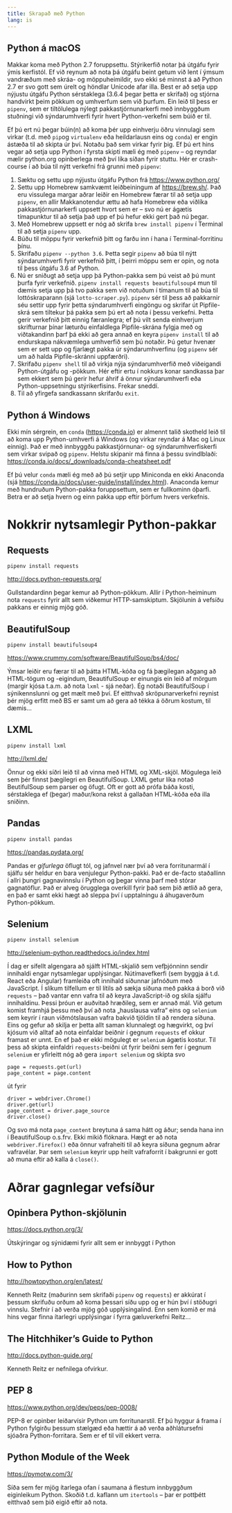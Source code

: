 ```yaml
---
title: Skrapað með Python
lang: is
---
```


Python á macOS
--------------

Makkar koma með Python 2.7 foruppsettu. Stýrikerfið notar þá útgáfu fyrir ýmis kerfistól. Ef við reynum að nota þá útgáfu beint getum við lent í ýmsum vandræðum með skráa- og möppuheimildir, svo ekki sé minnst á að Python 2.7 er svo gott sem úrelt og höndlar Unicode afar illa. Best er að setja upp nýjustu útgáfu Python sérstaklega (3.6.4 þegar þetta er skrifað) og stjórna handvirkt þeim pökkum og umhverfum sem við þurfum. Ein leið til þess er `pipenv`, sem er tiltölulega nýlegt pakkastjórnunarkerfi með innbyggðum stuðningi við sýndarumhverfi fyrir hvert Python-verkefni sem búið er til.

Ef þú ert nú þegar búin(n) að koma þér upp einhverju öðru vinnulagi sem virkar (t.d. með `pip`og `virtualenv` eða heildarlausn eins og `conda`) er engin ástæða til að skipta úr því. Notaðu það sem virkar fyrir þig. Ef þú ert hins vegar að setja upp Python í fyrsta skipti mæli ég með `pipenv` – og reyndar mælir python.org opinberlega með því líka síðan fyrir stuttu. Hér er crash-course í að búa til nýtt verkefni frá grunni með `pipenv`:

1. Sæktu og settu upp nýjustu útgáfu Python frá https://www.python.org/
2. Settu upp Homebrew samkvæmt leiðbeiningum af https://brew.sh/. Það eru vissulega margar aðrar leiðir en Homebrew færar til að setja upp `pipenv`, en allir Makkanotendur ættu að hafa Homebrew eða viðlíka pakkastjórnunarkerfi uppsett hvort sem er – svo nú er ágætis tímapunktur til að setja það upp ef þú hefur ekki gert það nú þegar.
3. Með Homebrew uppsett er nóg að skrifa `brew install pipenv` í Terminal til að setja `pipenv` upp.
4. Búðu til möppu fyrir verkefnið þitt og farðu inn í hana í Terminal-forritinu þínu.
5. Skrifaðu `pipenv --python 3.6`. Þetta segir `pipenv` að búa til nýtt sýndarumhverfi fyrir verkefnið þitt, í þeirri möppu sem er opin, og nota til þess útgáfu 3.6 af Python.
6. Nú er sniðugt að setja upp þá Python-pakka sem þú veist að þú munt þurfa fyrir verkefnið. `pipenv install requests beautifulsoup4` mun til dæmis setja upp þá tvo pakka sem við notuðum í tímanum til að búa til lottóskraparann (sjá `lotto-scraper.py`). `pipenv` sér til þess að pakkarnir séu settir upp fyrir þetta sýndarumhverfi eingöngu og skrifar út Pipfile-skrá sem tiltekur þá pakka sem þú ert að nota í þessu verkefni. Þetta gerir verkefnið þitt einnig færanlegra; ef þú vilt senda einhverjum skrifturnar þínar læturðu einfaldlega Pipfile-skrána fylgja með og viðtakandinn þarf þá ekki að gera annað en keyra `pipenv install` til að endurskapa nákvæmlega umhverfið sem þú notaðir. Þú getur hvenær sem er sett upp og fjarlægt pakka úr sýndarumhverfinu (og `pipenv` sér um að halda Pipfile-skránni uppfærðri).
7. Skrifaðu `pipenv shell` til að virkja nýja sýndarumhverfið með viðeigandi Python-útgáfu og -pökkum. Hér eftir ertu í nokkurs konar sandkassa þar sem ekkert sem þú gerir hefur áhrif á önnur sýndarumhverfi eða Python-uppsetningu stýrikerfisins. Frekar sneddí.
8. Til að yfirgefa sandkassann skrifarðu `exit`.

Python á Windows
----------------

Ekki mín sérgrein, en `conda` (https://conda.io) er almennt talið skotheld leið til að koma upp Python-umhverfi á Windows (og virkar reyndar á Mac og Linux einnig). Það er með innbyggðu pakkastjórnunar- og sýndarumhverfiskerfi sem virkar svipað og `pipenv`. Helstu skipanir má finna á þessu svindlblaði: https://conda.io/docs/_downloads/conda-cheatsheet.pdf

Ef þú velur `conda` mæli ég með að þú setjir upp Miniconda en ekki Anaconda (sjá https://conda.io/docs/user-guide/install/index.html). Anaconda kemur með hundruðum Python-pakka foruppsettum, sem er fullkominn óþarfi. Betra er að setja hvern og einn pakka upp eftir þörfum hvers verkefnis.


Nokkrir nytsamlegir Python-pakkar
=================================

Requests
--------
`pipenv install requests`

http://docs.python-requests.org/

Gullstandardinn þegar kemur að Python-pökkum. Allir í Python-heiminum nota `requests` fyrir allt sem viðkemur HTTP-samskiptum. Skjölunin á vefsíðu pakkans er einnig mjög góð.


BeautifulSoup
-------------
`pipenv install beautifulsoup4`

https://www.crummy.com/software/BeautifulSoup/bs4/doc/

Ýmsar leiðir eru færar til að þátta HTML-kóða og fá þægilegan aðgang að HTML-tögum og -eigindum, BeautifulSoup er einungis ein leið af mörgum (margir kjósa t.a.m. að nota `lxml` - sjá neðar). Ég notaði BeautifulSoup í sýnikennslunni og get mælt með því. Ef eitthvað skröpunarverkefni reynist þér mjög erfitt með BS er samt um að gera að tékka á öðrum kostum, til dæmis...


LXML
----
`pipenv install lxml`

http://lxml.de/

Önnur og ekki síðri leið til að vinna með HTML og XML-skjöl. Mögulega leið sem þér finnst þægilegri en BeautifulSoup. LXML getur líka notað BeutifulSoup sem parser og öfugt. Oft er gott að prófa báða kosti, sérstaklega ef (þegar) maður/kona rekst á gallaðan HTML-kóða eða illa sniðinn.


Pandas
------
`pipenv install pandas`

https://pandas.pydata.org/

Pandas er _gífurlega_ öflugt tól, og jafnvel nær því að vera forritunarmál í sjálfu sér heldur en bara venjulegur Python-pakki. Það er de-facto staðallinn í allri þungri gagnavinnslu í Python og þegar vinna þarf með stórar gagnatöflur. Það er alveg örugglega overkill fyrir það sem þið ætlið að gera, en það er samt ekki hægt að sleppa því í upptalningu á áhugaverðum Python-pökkum.


Selenium
--------
`pipenv install selenium`

http://selenium-python.readthedocs.io/index.html

Í dag er sífellt algengara að sjálft HTML-skjalið sem vefþjónninn sendir innihaldi engar nytsamlegar upplýsingar. Nútímavefkerfi (sem byggja á t.d. React eða Angular) framleiða oft innihald síðunnar jafnóðum með JavaScript. Í slíkum tilfellum er til lítils að sækja síðuna með pakka á borð við `requests` – það vantar enn vafra til að keyra JavaScript-ið og skila sjálfu innihaldinu. Þessi þróun er auðvitað hræðileg, sem er annað mál. Við getum komist framhjá þessu með því að nota „hauslausa vafra“ eins og `selenium` sem keyrir í raun viðmótslausan vafra bakvið tjöldin til að rendera síðuna. Eins og gefur að skilja er þetta allt saman klunnalegt og hægvirkt, og því kjósum við alltaf að nota einfaldar beiðnir í gegnum `requests` ef okkur framast er unnt. En ef það er ekki mögulegt er `selenium` ágætis kostur. Til þess að skipta einfaldri `requests`-beiðni út fyrir beiðni sem fer í gegnum `selenium` er yfirleitt nóg að gera `import selenium` og skipta svo


```
page = requests.get(url)
page_content = page.content
```

út fyrir

```
driver = webdriver.Chrome()
driver.get(url)
page_content = driver.page_source
driver.close()
```

Og svo má nota `page_content` breytuna á sama hátt og áður; senda hana inn í BeautifulSoup o.s.frv. Ekki mikið flóknara. Hægt er að nota `webdriver.Firefox()` eða önnur vafraheiti til að keyra síðuna gegnum aðrar vafravélar. Þar sem `selenium` keyrir upp heilt vafraforrit í bakgrunni er gott að muna eftir að kalla á `close()`.


Aðrar gagnlegar vefsíður
========================

Opinbera Python-skjölunin
-------------------------
https://docs.python.org/3/

Útskýringar og sýnidæmi fyrir allt sem er innbyggt í Python


How to Python
-------------
http://howtopython.org/en/latest/

Kenneth Reitz (maðurinn sem skrifaði `pipenv` og `requests`) er akkúrat í þessum skrifuðu orðum að koma þessari síðu upp og er hún því í stöðugri vinnslu. Stefnir í að verða mjög góð upplýsingalind. Enn sem komið er má hins vegar finna ítarlegri upplýsingar í fyrra gæluverkefni Reitz...


The Hitchhiker’s Guide to Python
--------------------------------
http://docs.python-guide.org/

Kenneth Reitz er nefnilega ofvirkur.


PEP 8
-----
https://www.python.org/dev/peps/pep-0008/

PEP-8 er opinber leiðarvísir Python um forritunarstíl. Ef þú hyggur á frama í Python fylgirðu þessum stælgæd eða hættir á að verða aðhlátursefni sjóaðra Python-forritara. Sem er ef til vill ekkert verra.


Python Module of the Week
-------------------------
https://pymotw.com/3/

Síða sem fer mjög ítarlega ofan í saumana á flestum innbyggðum eiginleikum Python. Skoðið t.d. kaflann um `itertools` – þar er pottþétt eitthvað sem þið eigið eftir að nota.
